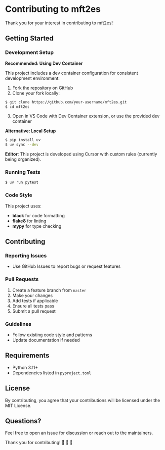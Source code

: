 # Contributing to mft2es
Thank you for your interest in contributing to mft2es!

## Getting Started
### Development Setup

**Recommended: Using Dev Container**

This project includes a dev container configuration for consistent development environment:

1. Fork the repository on GitHub
2. Clone your fork locally:

```bash
$ git clone https://github.com/your-username/mft2es.git
$ cd mft2es
```

3. Open in VS Code with Dev Container extension, or use the provided dev container

**Alternative: Local Setup**

```bash
$ pip install uv
$ uv sync --dev
```

**Editor**: This project is developed using Cursor with custom rules (currently being organized).

### Running Tests

```bash
$ uv run pytest
```

### Code Style
This project uses:
- **black** for code formatting
- **flake8** for linting
- **mypy** for type checking

## Contributing
### Reporting Issues
- Use GitHub Issues to report bugs or request features

### Pull Requests
1. Create a feature branch from `master`
2. Make your changes
3. Add tests if applicable
4. Ensure all tests pass
5. Submit a pull request

### Guidelines
- Follow existing code style and patterns
- Update documentation if needed

## Requirements
- Python 3.11+
- Dependencies listed in `pyproject.toml`

## License
By contributing, you agree that your contributions will be licensed under the MIT License.

## Questions?
Feel free to open an issue for discussion or reach out to the maintainers.

Thank you for contributing! :sushi: :sushi: :sushi: 